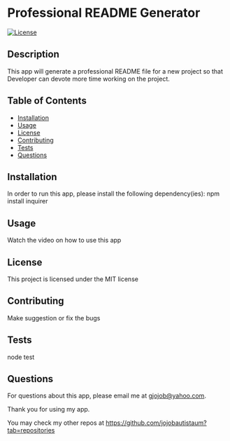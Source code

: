 
  # Professional README Generator
  [![License](https://img.shields.io/badge/License-MIT-brightgreen.svg)](https://opensource.org/licenses/MIT)

  ## Description
  This app will generate a professional README file for a new project so that Developer can devote more time working on the project. 

  ## Table of Contents
  * [Installation](#installation) 
  * [Usage](#usage) 
  * [License](#license)
  * [Contributing](#contributing) 
  * [Tests](#tests)
  * [Questions](#questions)

  ## Installation <a id="installation"></a>
  In order to run this app, please install the following dependency(ies):
  npm install inquirer

  ## Usage <a id="usage"></a>
  Watch the video on how to use this app

  ## License <a id="license"></a>
  This project is licensed under the MIT license

  ## Contributing <a id="contributing"></a>
  Make suggestion or fix the bugs

  ## Tests <a id="tests"></a>
  node test

  ## Questions <a id="questions"></a>
  For questions about this app, please email me at gjojob@yahoo.com.
  
  Thank you for using my app.

  You may check my other repos at https://github.com/jojobautistaum?tab=repositories
